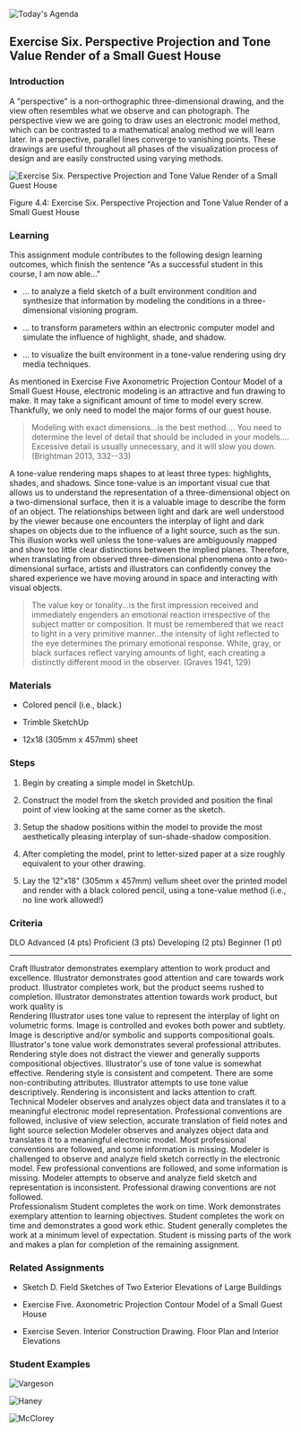![Today's Agenda](images/230215-6_062.png)

## Exercise Six. Perspective Projection and Tone Value Render of a Small Guest House

### Introduction

A "perspective" is a non-orthographic three-dimensional drawing, and the
view often resembles what we observe and can photograph. The perspective
view we are going to draw uses an electronic model method, which can be
contrasted to a mathematical analog method we will learn later. In a
perspective, parallel lines converge to vanishing points. These drawings
are useful throughout all phases of the visualization process of design
and are easily constructed using varying methods.

![Exercise Six. Perspective Projection and Tone Value Render of a Small Guest House](images/04411perspToneValueHouse.png)

Figure 4.4: Exercise Six. Perspective Projection and Tone Value Render
of a Small Guest House

### Learning

This assignment module contributes to the following design learning
outcomes, which finish the sentence "As a successful student in this
course, I am now able..."

-   ... to analyze a field sketch of a built environment condition and
    synthesize that information by modeling the conditions in a
    three-dimensional visioning program.

-   ... to transform parameters within an electronic computer model and
    simulate the influence of highlight, shade, and shadow.

-   ... to visualize the built environment in a tone-value rendering
    using dry media techniques.

As mentioned in Exercise Five Axonometric Projection Contour Model of a
Small Guest House, electronic modeling is an attractive and fun drawing
to make. It may take a significant amount of time to model every screw.
Thankfully, we only need to model the major forms of our guest house.

> Modeling with exact dimensions...is the best method.... You need to
> determine the level of detail that should be included in your
> models.... Excessive detail is usually unnecessary, and it will slow
> you down. (Brightman 2013, 332--33)

A tone-value rendering maps shapes to at least three types: highlights,
shades, and shadows. Since tone-value is an important visual cue that
allows us to understand the representation of a three-dimensional object
on a two-dimensional surface, then it is a valuable image to describe
the form of an object. The relationships between light and dark are well
understood by the viewer because one encounters the interplay of light
and dark shapes on objects due to the influence of a light source, such
as the sun. This illusion works well unless the tone-values are
ambiguously mapped and show too little clear distinctions between the
implied planes. Therefore, when translating from observed
three-dimensional phenomena onto a two-dimensional surface, artists and
illustrators can confidently convey the shared experience we have moving
around in space and interacting with visual objects.

> The value key or tonality...is the first impression received and
> immediately engenders an emotional reaction irrespective of the
> subject matter or composition. It must be remembered that we react to
> light in a very primitive manner...the intensity of light reflected to
> the eye determines the primary emotional response. White, gray, or
> black surfaces reflect varying amounts of light, each creating a
> distinctly different mood in the observer. (Graves 1941, 129)

### Materials

-   Colored pencil (i.e., black.)

-   Trimble SketchUp

-   12x18 (305mm x 457mm) sheet

### Steps

1.  Begin by creating a simple model in SketchUp.

2.  Construct the model from the sketch provided and position the final
    point of view looking at the same corner as the sketch.

3.  Setup the shadow positions within the model to provide the most
    aesthetically pleasing interplay of sun-shade-shadow composition.

4.  After completing the model, print to letter-sized paper at a size
    roughly equivalent to your other drawing.

5.  Lay the 12"x18" (305mm x 457mm) vellum sheet over the printed model
    and render with a black colored pencil, using a tone-value method
    (i.e., no line work allowed!)

### Criteria

  DLO               Advanced (4 pts)                                                                                                                                                                                                                                  Proficient (3 pts)                                                                                                                                                           Developing (2 pts)                                                                                                                                                         Beginner (1 pt)                                                                                                                               
  ----------------- ------------------------------------------------------------------------------------------------------------------------------------------------------------------------------------------------------------------------------------------------- ---------------------------------------------------------------------------------------------------------------------------------------------------------------------------- -------------------------------------------------------------------------------------------------------------------------------------------------------------------------- --------------------------------------------------------------------------------------------------------------------------------------------- --
  Craft             Illustrator demonstrates exemplary attention to work product and excellence.                                                                                                                                                                      Illustrator demonstrates good attention and care towards work product.                                                                                                       Illustrator completes work, but the product seems rushed to completion.                                                                                                    Illustrator demonstrates attention towards work product, but work quality is                                                                  
  Rendering         Illustrator uses tone value to represent the interplay of light on volumetric forms. Image is controlled and evokes both power and subtlety. Image is descriptive and/or symbolic and supports compositional goals.                               Illustrator\'s tone value work demonstrates several professional attributes. Rendering style does not distract the viewer and generally supports compositional objectives.   Illustrator\'s use of tone value is somewhat effective. Rendering style is consistent and competent. There are some non-contributing attributes.                           Illustrator attempts to use tone value descriptively. Rendering is inconsistent and lacks attention to craft.                                 
  Technical         Modeler observes and analyzes object data and translates it to a meaningful electronic model representation. Professional conventions are followed, inclusive of view selection, accurate translation of field notes and light source selection   Modeler observes and analyzes object data and translates it to a meaningful electronic model. Most professional conventions are followed, and some information is missing.   Modeler is challenged to observe and analyze field sketch correctly in the electronic model. Few professional conventions are followed, and some information is missing.   Modeler attempts to observe and analyze field sketch and representation is inconsistent. Professional drawing conventions are not followed.   
  Professionalism   Student completes the work on time. Work demonstrates exemplary attention to learning objectives.                                                                                                                                                 Student completes the work on time and demonstrates a good work ethic.                                                                                                       Student generally completes the work at a minimum level of expectation.                                                                                                    Student is missing parts of the work and makes a plan for completion of the remaining assignment.                                             

### Related Assignments

-   Sketch D. Field Sketches of Two Exterior Elevations of Large
    Buildings

-   Exercise Five. Axonometric Projection Contour Model of a Small Guest
    House

-   Exercise Seven. Interior Construction Drawing. Floor Plan and
    Interior Elevations

### Student Examples

![Vargeson](images/EX6_VargesonM.png)

![Haney](images/Ex6_SnortumHaneyT.png)

![McClorey](images/Ex6_mccloreyG.png)
